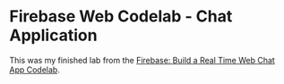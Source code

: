 # Firebase Web Codelab - Chat Application

This was my finished lab from the [Firebase: Build a Real Time Web Chat App Codelab](https://codelabs.developers.google.com/codelabs/firebase-web/).


